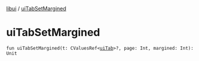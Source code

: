 [libui](README.md) / [uiTabSetMargined](ui-tab-set-margined.md)

# uiTabSetMargined

`fun uiTabSetMargined(t: CValuesRef<`[`uiTab`](ui-tab.md)`>?, page: Int, margined: Int): Unit`